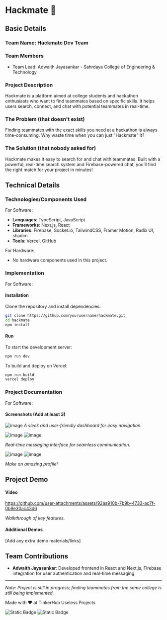 
# Hackmate 🎯

## Basic Details
### Team Name: Hackmate Dev Team

### Team Members
- Team Lead: Adwaith Jayasankar - Sahrdaya College of Engineering & Technology

### Project Description
Hackmate is a platform aimed at college students and hackathon enthusiasts who want to find teammates based on specific skills. It helps users search, connect, and chat with potential teammates in real-time.

### The Problem (that doesn't exist)
Finding teammates with the exact skills you need at a hackathon is always time-consuming. Why waste time when you can just "Hackmate" it?

### The Solution (that nobody asked for)
Hackmate makes it easy to search for and chat with teammates. Built with a powerful, real-time search system and Firebase-powered chat, you’ll find the right match for your project in minutes!

## Technical Details
### Technologies/Components Used

For Software:
- **Languages**: TypeScript, JavaScript
- **Frameworks**: Next.js, React
- **Libraries**: Firebase, Socket.io, TailwindCSS, Framer Motion, Radix UI, shadcn
- **Tools**: Vercel, GitHub

For Hardware:
- No hardware components used in this project.

### Implementation

For Software:

#### Installation
Clone the repository and install dependencies:
```bash
git clone https://github.com/yourusername/hackmate.git
cd hackmate
npm install
```

#### Run
To start the development server:
```bash
npm run dev
```

To build and deploy on Vercel:
```bash
npm run build
vercel deploy
```

### Project Documentation

For Software:

#### Screenshots (Add at least 3)
![image](https://github.com/user-attachments/assets/c8e628a2-7390-4ac1-aa5a-8871478b7bb6)
*A sleek and user-friendly dashboard for easy navigation.*

![image](https://github.com/user-attachments/assets/0a9d9656-0aff-4ff6-8102-308c4d1d59eb)
![image](https://github.com/user-attachments/assets/b79934b8-fb1f-4b87-9474-a6bfcebf2dc1)

*Real-time messaging interface for seamless communication.*

![image](https://github.com/user-attachments/assets/ff88a8b3-f73b-44e5-9bec-e33a08df8b4b)
![image](https://github.com/user-attachments/assets/f0fca7b2-710c-44f8-bf33-fec8eb009f55)

*Make an amazing profile!*


## Project Demo

#### Video

https://github.com/user-attachments/assets/92aa910b-7b9b-4733-ac7f-0b9e30ac43d6


*Walkthrough of key features.*

#### Additional Demos
[Add any extra demo materials/links]

## Team Contributions
- **Adwaith Jayasankar**: Developed frontend in React and Next.js, Firebase integration for user authentication and real-time messaging.

---

*Note: Project is still in progress; finding teammates from the same college is still being implemented.*

Made with ❤️ at TinkerHub Useless Projects

![Static Badge](https://img.shields.io/badge/TinkerHub-24?color=%23000000&link=https%3A%2F%2Fwww.tinkerhub.org%2F)
![Static Badge](https://img.shields.io/badge/UselessProject--24-24?link=https%3A%2F%2Fwww.tinkerhub.org%2Fevents%2FQ2Q1TQKX6Q%2FUseless%2520Projects)
